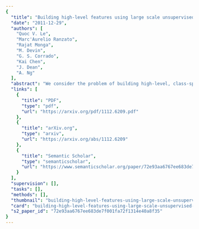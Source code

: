 ```yaml
---
{
  "title": "Building high-level features using large scale unsupervised learning",
  "date": "2011-12-29",
  "authors": [
    "Quoc V. Le",
    "Marc'Aurelio Ranzato",
    "Rajat Monga",
    "M. Devin",
    "G. S. Corrado",
    "Kai Chen",
    "J. Dean",
    "A. Ng"
  ],
  "abstract": "We consider the problem of building high-level, class-specific feature detectors from only unlabeled data. For example, is it possible to learn a face detector using only unlabeled images? To answer this, we train a deep sparse autoencoder on a large dataset of images (the model has 1 billion connections, the dataset has 10 million 200×200 pixel images downloaded from the Internet). We train this network using model parallelism and asynchronous SGD on a cluster with 1,000 machines (16,000 cores) for three days. Contrary to what appears to be a widely-held intuition, our experimental results reveal that it is possible to train a face detector without having to label images as containing a face or not. Control experiments show that this feature detector is robust not only to translation but also to scaling and out-of-plane rotation. We also find that the same network is sensitive to other high-level concepts such as cat faces and human bodies. Starting from these learned features, we trained our network to recognize 22,000 object categories from ImageNet and achieve a leap of 70% relative improvement over the previous state-of-the-art.",
  "links": [
    {
      "title": "PDF",
      "type": "pdf",
      "url": "https://arxiv.org/pdf/1112.6209.pdf"
    },
    {
      "title": "arXiv.org",
      "type": "arxiv",
      "url": "https://arxiv.org/abs/1112.6209"
    },
    {
      "title": "Semantic Scholar",
      "type": "semanticscholar",
      "url": "https://www.semanticscholar.org/paper/72e93aa6767ee683de7f001fa72f1314e40a8f35"
    }
  ],
  "supervision": [],
  "tasks": [],
  "methods": [],
  "thumbnail": "building-high-level-features-using-large-scale-unsupervised-learning-thumb.jpg",
  "card": "building-high-level-features-using-large-scale-unsupervised-learning-card.jpg",
  "s2_paper_id": "72e93aa6767ee683de7f001fa72f1314e40a8f35"
}
---
```


